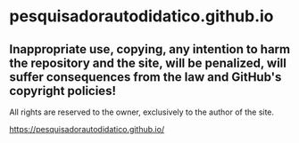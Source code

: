# pesquisadorautodidatico.github.io
## Inappropriate use, copying, any intention to harm the repository and the site, will be penalized, will suffer consequences from the law and GitHub's copyright policies!
All rights are reserved to the owner, exclusively to the author of the site.

https://pesquisadorautodidatico.github.io/
